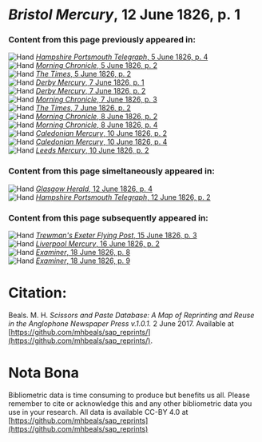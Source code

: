 # *Bristol Mercury*, 12 June 1826, p. 1  
  
### Content from this page previously appeared in:  
![Hand](http://scissorsandpaste.net/wp-content/uploads/2017/06/smallhandpointer.png) [*Hampshire Portsmouth Telegraph*, 5 June 1826, p. 4](https://mhbeals.github.io/sap_html/Hampshire-Portsmouth-Telegraph/Hampshire-Portsmouth-Telegraph-5-June-1826-p-4)  
![Hand](http://scissorsandpaste.net/wp-content/uploads/2017/06/smallhandpointer.png) [*Morning Chronicle*, 5 June 1826, p. 2](https://mhbeals.github.io/sap_html/Morning-Chronicle/Morning-Chronicle-5-June-1826-p-2)  
![Hand](http://scissorsandpaste.net/wp-content/uploads/2017/06/smallhandpointer.png) [*The Times*, 5 June 1826, p. 2](https://mhbeals.github.io/sap_html/The-Times/The-Times-5-June-1826-p-2)  
![Hand](http://scissorsandpaste.net/wp-content/uploads/2017/06/smallhandpointer.png) [*Derby Mercury*, 7 June 1826, p. 1](https://mhbeals.github.io/sap_html/Derby-Mercury/Derby-Mercury-7-June-1826-p-1)  
![Hand](http://scissorsandpaste.net/wp-content/uploads/2017/06/smallhandpointer.png) [*Derby Mercury*, 7 June 1826, p. 2](https://mhbeals.github.io/sap_html/Derby-Mercury/Derby-Mercury-7-June-1826-p-2)  
![Hand](http://scissorsandpaste.net/wp-content/uploads/2017/06/smallhandpointer.png) [*Morning Chronicle*, 7 June 1826, p. 3](https://mhbeals.github.io/sap_html/Morning-Chronicle/Morning-Chronicle-7-June-1826-p-3)  
![Hand](http://scissorsandpaste.net/wp-content/uploads/2017/06/smallhandpointer.png) [*The Times*, 7 June 1826, p. 2](https://mhbeals.github.io/sap_html/The-Times/The-Times-7-June-1826-p-2)  
![Hand](http://scissorsandpaste.net/wp-content/uploads/2017/06/smallhandpointer.png) [*Morning Chronicle*, 8 June 1826, p. 2](https://mhbeals.github.io/sap_html/Morning-Chronicle/Morning-Chronicle-8-June-1826-p-2)  
![Hand](http://scissorsandpaste.net/wp-content/uploads/2017/06/smallhandpointer.png) [*Morning Chronicle*, 8 June 1826, p. 4](https://mhbeals.github.io/sap_html/Morning-Chronicle/Morning-Chronicle-8-June-1826-p-4)  
![Hand](http://scissorsandpaste.net/wp-content/uploads/2017/06/smallhandpointer.png) [*Caledonian Mercury*, 10 June 1826, p. 2](https://mhbeals.github.io/sap_html/Caledonian-Mercury/Caledonian-Mercury-10-June-1826-p-2)  
![Hand](http://scissorsandpaste.net/wp-content/uploads/2017/06/smallhandpointer.png) [*Caledonian Mercury*, 10 June 1826, p. 4](https://mhbeals.github.io/sap_html/Caledonian-Mercury/Caledonian-Mercury-10-June-1826-p-4)  
![Hand](http://scissorsandpaste.net/wp-content/uploads/2017/06/smallhandpointer.png) [*Leeds Mercury*, 10 June 1826, p. 2](https://mhbeals.github.io/sap_html/Leeds-Mercury/Leeds-Mercury-10-June-1826-p-2)  
  
### Content from this page simeltaneously appeared in:  
![Hand](http://scissorsandpaste.net/wp-content/uploads/2017/06/smallhandpointer.png) [*Glasgow Herald*, 12 June 1826, p. 4](https://mhbeals.github.io/sap_html/Glasgow-Herald/Glasgow-Herald-12-June-1826-p-4)  
![Hand](http://scissorsandpaste.net/wp-content/uploads/2017/06/smallhandpointer.png) [*Hampshire Portsmouth Telegraph*, 12 June 1826, p. 2](https://mhbeals.github.io/sap_html/Hampshire-Portsmouth-Telegraph/Hampshire-Portsmouth-Telegraph-12-June-1826-p-2)  
  
### Content from this page subsequently appeared in:  
![Hand](http://scissorsandpaste.net/wp-content/uploads/2017/06/smallhandpointer.png) [*Trewman's Exeter Flying Post*, 15 June 1826, p. 3](https://mhbeals.github.io/sap_html/Trewman's-Exeter-Flying-Post/Trewman's-Exeter-Flying-Post-15-June-1826-p-3)  
![Hand](http://scissorsandpaste.net/wp-content/uploads/2017/06/smallhandpointer.png) [*Liverpool Mercury*, 16 June 1826, p. 2](https://mhbeals.github.io/sap_html/Liverpool-Mercury/Liverpool-Mercury-16-June-1826-p-2)  
![Hand](http://scissorsandpaste.net/wp-content/uploads/2017/06/smallhandpointer.png) [*Examiner*, 18 June 1826, p. 8](https://mhbeals.github.io/sap_html/Examiner/Examiner-18-June-1826-p-8)  
![Hand](http://scissorsandpaste.net/wp-content/uploads/2017/06/smallhandpointer.png) [*Examiner*, 18 June 1826, p. 9](https://mhbeals.github.io/sap_html/Examiner/Examiner-18-June-1826-p-9)  


# Citation: 

Beals. M. H. *Scissors and Paste Database: A Map of Reprinting and Reuse in the Anglophone Newspaper Press v.1.0.1.* 2 June 2017. Available at [https://github.com/mhbeals/sap_reprints/](https://github.com/mhbeals/sap_reprints/). 

# Nota Bona

Bibliometric data is time consuming to produce but benefits us all. Please remember to cite or acknowledge this and any other bibliometric data you use in your research. All data is available CC-BY 4.0 at [https://github.com/mhbeals/sap_reprints](https://github.com/mhbeals/sap_reprints)
